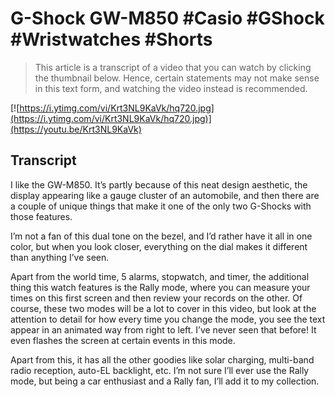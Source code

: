 # G-Shock GW-M850 #Casio #GShock #Wristwatches #Shorts

> This article is a transcript of a video that you can watch by clicking the thumbnail below. Hence, certain statements may not make sense in this text form, and watching the video instead is recommended.

[![https://i.ytimg.com/vi/Krt3NL9KaVk/hq720.jpg](https://i.ytimg.com/vi/Krt3NL9KaVk/hq720.jpg)](https://youtu.be/Krt3NL9KaVk)

## Transcript

I like the GW-M850. It’s partly because of this neat design aesthetic, the display appearing like a gauge cluster of an automobile, and then there are a couple of unique things that make it one of the only two G-Shocks with those features.

I’m not a fan of this dual tone on the bezel, and I’d rather have it all in one color, but when you look closer, everything on the dial makes it different than anything I’ve seen.

Apart from the world time, 5 alarms, stopwatch, and timer, the additional thing this watch features is the Rally mode, where you can measure your times on this first screen and then review your records on the other. Of course, these two modes will be a lot to cover in this video, but look at the attention to detail for how every time you change the mode, you see the text appear in an animated way from right to left. I’ve never seen that before! It even flashes the screen at certain events in this mode.

Apart from this, it has all the other goodies like solar charging, multi-band radio reception, auto-EL backlight, etc. I’m not sure I’ll ever use the Rally mode, but being a car enthusiast and a Rally fan, I’ll add it to my collection.
